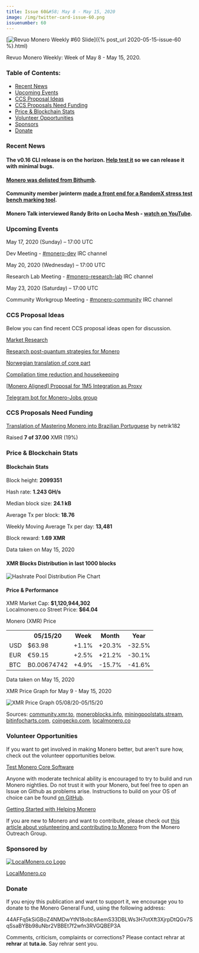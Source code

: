 ```yaml
---
title: Issue 60&#58; May 8 - May 15, 2020
image: /img/twitter-card-issue-60.png
issuenumber: 60
---
```

[<img src="/img/img-issue60.png" alt="Revuo Monero Weekly #60 Slide" class="img-lead">]({% post_url 2020-05-15-issue-60 %}.html)

<p class="text-lead">Revuo Monero Weekly: Week of May 8 - May 15, 2020.</p>
<!--more-->

<h3>Table of Contents:</h3>
<ul class="contents">
    <li><a href="#news">Recent News</a></li>
    <li><a href="#events">Upcoming Events</a></li>
    <li><a href="#ideas">CCS Proposal Ideas</a></li>
    <li><a href="#proposals">CCS Proposals Need Funding</a></li>
    <li><a href="#stats">Price & Blockchain Stats</a></li>
    <li><a href="#volunteer">Volunteer Opportunities</a></li>
    <li><a href="#sponsor">Sponsors</a></li>
    <li><a href="#donate">Donate</a></li>
</ul>

<h3 id="news">Recent News</h3>

<div class="newsbyte">
    <h4>The v0.16 CLI release is on the horizon. <a href="https://www.reddit.com/r/Monero/comments/giehky/help_out_with_testing_the_upcoming_v016_cli/" target="_blank">Help test it</a> so we can release it with minimal bugs.</h4>
</div>

<div class="newsbyte">
    <h4><a href="https://www.reddit.com/r/Monero/comments/gjiz7e/monero_being_removed_from_bithumb_as_it_looks/" target="_blank">Monero was delisted from Bithumb</a>.</h4>
</div>

<div class="newsbyte">
    <h4>Community member jwinterm <a href="https://github.com/jwinterm/RandomXStressGUI" target="_blank">made a front end for a RandomX stress test bench marking tool</a>.</h4>
</div>

<div class="newsbyte">
    <h4>Monero Talk interviewed Randy Brito on Locha Mesh - <a href="https://youtu.be/Q1w0w9dbZqk" target="_blank">watch on YouTube</a>.</h4>
</div>

<h3 id="events">Upcoming Events</h3>

<div class="event">
    <p class="date" markdown="1">May 17, 2020 (Sunday) – 17:00 UTC</p>
    <p markdown="1">Dev Meeting - <a href="irc://chat.freenode.net/#monero-dev" target="_blank">#monero-dev</a> IRC channel</p>
</div>

<div class="event">
    <p class="date" markdown="1">May 20, 2020 (Wednesday) – 17:00 UTC</p>
    <p markdown="1">Research Lab Meeting - <a href="irc://chat.freenode.net/#monero-research-lab" target="_blank">#monero-research-lab</a> IRC channel</p>
</div>

<div class="event">
    <p class="date" markdown="1">May 23, 2020 (Saturday) – 17:00 UTC</p>
    <p markdown="1">Community Workgroup Meeting - <a href="irc://chat.freenode.net/#monero-community" target="_blank">#monero-community</a> IRC channel</p>
</div>

<h3 id="ideas">CCS Proposal Ideas</h3>

<p>Below you can find recent CCS proposal ideas open for discussion.</p>

<div class="proposal">
<p><a href="https://repo.getmonero.org/monero-project/ccs-proposals/-/merge_requests/144" target="_blank">Market Research</a></p>
</div>

<div class="proposal">
<p><a href="https://repo.getmonero.org/monero-project/ccs-proposals/-/merge_requests/142" target="_blank">Research post-quantum strategies for Monero</a></p>
</div>

<div class="proposal">
<p><a href="https://repo.getmonero.org/monero-project/ccs-proposals/-/merge_requests/141" target="_blank">Norwegian translation of core part</a></p>
</div>

<div class="proposal">
<p><a href="https://repo.getmonero.org/monero-project/ccs-proposals/-/merge_requests/138" target="_blank">Compilation time reduction and housekeeping</a></p>
</div>

<div class="proposal">
<p><a href="https://repo.getmonero.org/monero-project/ccs-proposals/-/merge_requests/127" target="_blank">[Monero Aligned] Proposal for 1M5 Integration as Proxy</a></p>
</div>

<div class="proposal">
<p><a href="https://repo.getmonero.org/monero-project/ccs-proposals/merge_requests/91" target="_blank">Telegram bot for Monero-Jobs group</a></p>
</div>

<h3 id="proposals">CCS Proposals Need Funding</h3>

<div class="proposal">
    <p><a href="https://ccs.getmonero.org/proposals/netrik182-mastering-monero-translation.html" target="_blank">Translation of Mastering Monero into Brazilian Portuguese</a> by netrik182</p>
    <p>Raised <b>7 of 37.00</b> XMR (19%)</p>
</div>

<h3 id="stats">Price & Blockchain Stats</h3>

<h4 class="stat">Blockchain Stats</h4>

<div class="bcstats">
    <p>Block height: <b>2099351</b></p>
    <p>Hash rate: <b>1.243 GH/s</b></p>
    <p>Median block size: <b>24.1 kB</b></p>
    <p>Average Tx per block: <b>18.76</b></p>
    <p>Weekly Moving Average Tx per day: <b>13,481</b></p>
    <p>Block reward: <b>1.69 XMR</b></p>
</div>
<p class="note">Data taken on May 15, 2020</p>

<h4 class="stat">XMR Blocks Distribution in last 1000 blocks</h4>
<p><img src="/img/hashrate-pool-distribution-0515.png" alt="Hashrate Pool Distribution Pie Chart"/></p>

<h4 class="stat">Price & Performance</h4>

<div class="price-intro">XMR Market Cap: <b>$1,120,944,302</b><br>Localmonero.co Street Price: <b>$64.04</b></div>

<p class="table-title">Monero (XMR) Price</p>
<table class="price-table">
  <tr class="row1">
    <th></th>
    <th>05/15/20</th>
    <th>Week</th>
    <th>Month</th>
    <th>Year</th>
  </tr>
  <tr>
    <td data-th="XMR to">USD</td>
    <td data-th="05/15/20">$63.98</td>
    <td data-th="Week" class="green">+1.1%</td>
    <td data-th="Month" class="green">+20.3%</td>
    <td data-th="Year" class="red">-32.5%</td>
  </tr>
  <tr class="row3">
    <td data-th="XMR to">EUR</td>
    <td data-th="05/15/20">€59.15</td>
    <td data-th="Week" class="green">+2.5%</td>
    <td data-th="Month" class="green">+21.2%</td>
    <td data-th="Year" class="red">-30.1%</td>
  </tr>
  <tr>
    <td data-th="XMR to">BTC</td>
    <td data-th="05/15/20">B0.00674742</td>
    <td data-th="Week" class="green">+4.9%</td>
    <td data-th="Month" class="red">-15.7%</td>
    <td data-th="Year" class="red">-41.6%</td>
  </tr>
</table>
<p class="note">Data taken on May 15, 2020</p>

<p class="table-title">XMR Price Graph for May 9 - May 15, 2020</p>

![XMR Price Graph 05/08/20-05/15/20](/img/weekly-chart-0515.png "XMR Price Graph 05/08/20-05/15/20") 

Sources: <a href="https://community.xmr.to/explorer/mainnet/" target="_blank">community.xmr.to</a>, <a href="https://moneroblocks.info/stats/transaction-stats" target="_blank">moneroblocks.info</a>, <a href="https://miningpoolstats.stream/monero" target="_blank">miningpoolstats.stream</a>, <a href="https://bitinfocharts.com/monero/" target="_blank">bitinfocharts.com</a>, <a href="https://www.coingecko.com/" target="_blank">coingecko.com</a>, <a href="https://localmonero.co/" target="_blank">localmonero.co</a>

<h3 id="volunteer">Volunteer Opportunities</h3>

<p>If you want to get involved in making Monero better, but aren’t sure how, check out the volunteer opportunities below.</p>

<div class="newsbyte">
    <p class="date"><a href="https://github.com/monero-project/monero" target="_blank">Test Monero Core Software</a></p>
    <p>Anyone with moderate technical ability is encouraged to try to build and run Monero nightlies. Do not trust it with your Monero, but feel free to open an Issue on Github as problems arise. Instructions to build on your OS of choice can be found <a href="https://github.com/monero-project/monero#compiling-monero-from-source" target="_blank">on GitHub</a>. </p>
</div>

<div class="newsbyte">
    <p class="date"><a href="https://github.com/monero-project/monero" target="_blank">Getting Started with Helping Monero</a></p>
    <p>If you are new to Monero and want to contribute, please check out <a href="https://www.monerooutreach.org/stories/getting-started-helping-monero.php" target="_blank">this article about volunteering and contributing to Monero</a> from the Monero Outreach Group. </p>
</div>

<h3 id="sponsor">Sponsored by</h3>

<p><a href="https://localmonero.co/" target="_blank"><img src="/img/localmonero-logo.png" alt="LocalMonero.co Logo" class="localmonero"></a></p>

<p class="text-center"><a href="https://localmonero.co/" target="_blank">LocalMonero.co</a></p>

<h3 id="donate">Donate</h3>

<p markdown="1">If you enjoy this publication and want to support it, we encourage you to donate to the Monero General Fund, using the following address:</p>

<p class="address" markdown="1">44AFFq5kSiGBoZ4NMDwYtN18obc8AemS33DBLWs3H7otXft3XjrpDtQGv7SqSsaBYBb98uNbr2VBBEt7f2wfn3RVGQBEP3A</p>

<!--p><a href="monero:44AFFq5kSiGBoZ4NMDwYtN18obc8AemS33DBLWs3H7otXft3XjrpDtQGv7SqSsaBYBb98uNbr2VBBEt7f2wfn3RVGQBEP3A" class="qr"><img src="/img/donate-monero.png"></a></p-->

Comments, criticism, complaints or corrections? Please contact rehrar at **rehrar** at **tuta.io**. Say rehrar sent you.